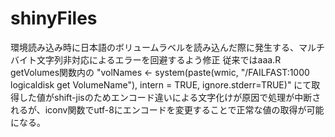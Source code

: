 # shinyFiles
環境読み込み時に日本語のボリュームラベルを読み込んだ際に発生する、マルチバイト文字列非対応によるエラーを回避するよう修正
従来ではaaa.R getVolumes関数内の
"volNames <- system(paste(wmic, "/FAILFAST:1000 logicaldisk get VolumeName"), intern = TRUE, ignore.stderr=TRUE)"
にて取得した値がshift-jisのためエンコード違いによる文字化けが原因で処理が中断されるが、iconv関数でutf-8にエンコードを変更することで正常な値の取得が可能になる。
